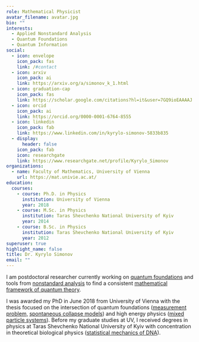 ```yaml
---
role: Mathematical Physicist
avatar_filename: avatar.jpg
bio: ""
interests:
  - Applied Nonstandard Analysis
  - Quantum Foundations
  - Quantum Information
social:
  - icon: envelope
    icon_pack: fas
    link: /#contact
  - icon: arxiv
    icon_pack: ai
    link: https://arxiv.org/a/simonov_k_1.html
  - icon: graduation-cap
    icon_pack: fas
    link: https://scholar.google.com/citations?hl=it&user=7GQ9ioEAAAAJ
  - icon: orcid
    icon_pack: ai
    link: https://orcid.org/0000-0001-6764-8555
  - icon: linkedin
    icon_pack: fab
    link: https://www.linkedin.com/in/kyrylo-simonov-5833b835
  - display:
      header: false
    icon_pack: fab
    icon: researchgate
    link: https://www.researchgate.net/profile/Kyrylo_Simonov
organizations:
  - name: Faculty of Mathematics, University of Vienna
    url: https://mat.univie.ac.at/
education:
  courses:
    - course: Ph.D. in Physics
      institution: University of Vienna
      year: 2018
    - course: M.Sc. in Physics
      institution: Taras Shevchenko National University of Kyiv
      year: 2014
    - course: B.Sc. in Physics
      institution: Taras Shevchenko National University of Kyiv
      year: 2012
superuser: true
highlight_name: false
title: Dr. Kyrylo Simonov
email: ""
---
```

I am postdoctoral researcher currently working on [quantum foundations](https://en.wikipedia.org/wiki/Quantum_foundations) and tools from [nonstandard analysis](https://en.wikipedia.org/wiki/Nonstandard_analysis) to find a consistent [mathematical framework of quantum theory](https://en.wikipedia.org/wiki/Mathematical_formulation_of_quantum_mechanics).

I was awarded my PhD in June 2018 from University of Vienna with the thesis focused on the intersection of quantum foundations ([measurement problem,](https://en.wikipedia.org/wiki/Measurement_problem) [spontaneous collapse models](https://en.wikipedia.org/wiki/Objective-collapse_theory)) and high energy physics ([mixed particle systems](https://en.wikipedia.org/wiki/Neutral_particle_oscillation)). Before my graduate studies at UV, I received degrees in physics at Taras Shevchenko National University of Kyiv with concentration in theoretical biological physics ([statistical mechanics of DNA](https://www.springer.com/de/book/9781563960710)).
